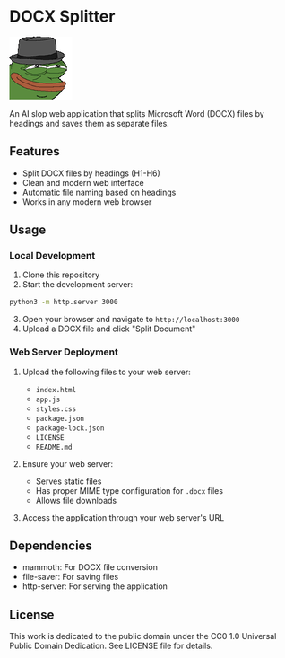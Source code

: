 # DOCX Splitter

![PepeAgent](pepeagent.gif)



An AI slop web application that splits Microsoft Word (DOCX) files by headings and saves them as separate files.

## Features

- Split DOCX files by headings (H1-H6)
- Clean and modern web interface
- Automatic file naming based on headings
- Works in any modern web browser

## Usage

### Local Development
1. Clone this repository
2. Start the development server:
```bash
python3 -m http.server 3000
```
3. Open your browser and navigate to `http://localhost:3000`
4. Upload a DOCX file and click "Split Document"

### Web Server Deployment
1. Upload the following files to your web server:
   - `index.html`
   - `app.js`
   - `styles.css`
   - `package.json`
   - `package-lock.json`
   - `LICENSE`
   - `README.md`

2. Ensure your web server:
   - Serves static files
   - Has proper MIME type configuration for `.docx` files
   - Allows file downloads

3. Access the application through your web server's URL

## Dependencies

- mammoth: For DOCX file conversion
- file-saver: For saving files
- http-server: For serving the application

## License

This work is dedicated to the public domain under the CC0 1.0 Universal Public Domain Dedication. See LICENSE file for details.
